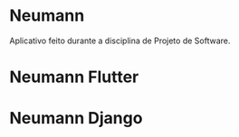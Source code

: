 # Neumann
Aplicativo feito durante a disciplina de Projeto de Software.
# Neumann Flutter
# Neumann Django